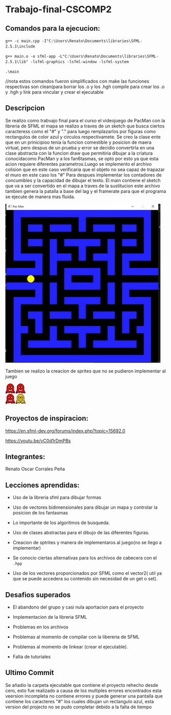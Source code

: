 # Trabajo-final-CSCOMP2
## Comandos para la ejecucion:

   ``g++ -c main.cpp -I"C:\Users\Renato\Documents\libraries\SFML-2.5.1\include ``
   
   
   ``g++ main.o -o sfml-app -L"C:\Users\Renato\Documents\libraries\SFML-2.5.1\lib" -lsfml-graphics -lsfml-window -lsfml-system  ``
   
   
   ``.\main ``
   
   
//nota estos comandos fueron simplificados con make las funciones respectivas son clean(para borrar los .o y los .hgh compile para crear los .o y .hgh y link para vincular y crear el ejecutable

## Descripcion
Se realizo como trabvajo final para el curso el videojuego de PacMan con la libreria de SFML el mapa se realizo a traves de un sketch que busca ciertos caracteress como el "#" y "." para luego remplazarlos por figuras como rectangulos de color azul y circulos respectivamete. Se creo la clase ente que en un prinicipioo tenia la funcion comestible y posicion de maera virtual, pero despus de un prueba y error se decidio convertirla en una clase abstracta con la funcion draw que permitiria dibujar a la criatura conocidacomo PacMan y a los fan6tasmas, se opto por esto ya que esta acion requiere diferentes parametros.Luego se implemento el archivo colision que en este caso verificaria que el objeto no sea capaz de trapazar el muro en este caso los "#" Para despues implementar los contadores de concumibles y la capacidad de dibujar el texto. El main contiene el sketch que va a ser convertido en el mapa a traves de la sustitucion este archivo tambien genera la patalla a base del lag y el framerate para que el programa se ejecute de manera mas fluida.

![prueba](https://github.com/RenatoUCSP1/Trabajo-final-CSCOMP2/blob/024a5694a5893094d2b370d6139c74ea4d0d06f7/img/prueba%20de%20que%20alguna%20vez.png)

Tambien se realizo la creacion de sprites que no se pudieron implementar al juego


![sprites](https://github.com/RenatoUCSP1/Trabajo-final-CSCOMP2/blob/39dc666e58c6eff247962b88312f3921b0248235/img/Ghost_red.png)


## Proyectos de inspiracion:

https://en.sfml-dev.org/forums/index.php?topic=15692.0

https://youtu.be/vC0d1rDmPBs

## Integrantes:

Renato Oscar Corrales Peña

## Lecciones aprendidas:

* Uso de la libreria sfml para dibujar formas

* Uso de vectores bidimensionales para dibujar un mapa y controlar la posicion de los fantasmas

* Lo importante de los algoritmos de busqueda.

* Uso de clases abstractas para el dibujo de las diferentes figuras. 

* Creacion de sptrites y manera de implementaros al juego(no se llego a implementar)

*  Se conocio ciertas alternativas para los archivos de cabecera con el    ``.hpp``

*  Uso de los vectores proporcionados por SFML como el vector2( util ya que se puede accedera su contenido sin necesidad de un get o set). 

## Desafios superados

*  El abandono del grupo y casi nula aportacion para el proyecto

*  Implementacion de la libreria SFML

*  Problemas en los archivos

*  Problemas al momento de compilar con la libereria de SFML

*  Problemas al momento de linkear (crear el ejecutable).

*  Falta de tutoriales

## Ultimo Commit
Se añadio la carpeta ejecutable que contiene el proyecto rehecho desde cero, esto fue realizado a causa de los multiples errores encontrados esta veersion incompleta no contiene errores y puede generar una pantalla que  contiene los caracteres "#" los cuales dibujan un rectangulo azul, esta version del projecto no se pudo completar debido a la falta de tiempo
